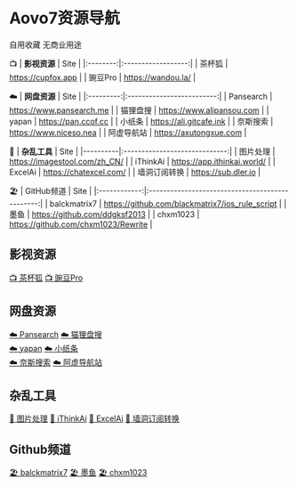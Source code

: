 # Aovo7资源导航
自用收藏 无商业用途

📺
| **影视资源** | Site               |
|:--------:|:------------------:|
| 茶杯狐      | https://cupfox.app |
| 豌豆Pro    | https://wandou.la/ |

☁️
| **网盘资源**  | Site                      |
|:---------:|:-------------------------:|
| Pansearch | https://www.pansearch.me  |
| 猫狸盘搜      | https://www.alipansou.com |
| yapan     | https://pan.ccof.cc       |
| 小纸条       | https://ali.gitcafe.ink   |
| 奈斯搜索      | https://www.niceso.nea    |
| 阿虚导航站     | https://axutongxue.com    |

🔧
| **杂乱工具** | Site                          |
|----------|:-----------------------------:|
| 图片处理     | https://imagestool.com/zh_CN/ |
| iThinkAi | https://app.ithinkai.world/   |
| ExcelAi  | https://chatexcel.com/        |
| 墙洞订阅转换   | https://sub.dler.io           |

🏖️
| GitHub频道     | Site                                            |
|:------------:|:-----------------------------------------------:|
| balckmatrix7 | https://github.com/blackmatrix7/ios_rule_script |
| 墨鱼           | https://github.com/ddgksf2013                   |
| chxm1023     | https://github.com/chxm1023/Rewrite             |

## **影视资源**
[📺 茶杯狐](https://cupfox.app)    [📺 豌豆Pro](https://wandou.la/)  
## **网盘资源**
[☁️ Pansearch](https://www.pansearch.me)    [☁️ 猫狸盘搜](https://www.alipansou.com)  
[☁️ yapan](https://pan.ccof.cc)    [☁️ 小纸条](https://ali.gitcafe.ink)  
[☁️ 奈斯搜索](https://www.niceso.nea)    [☁️ 阿虚导航站](https://axutongxue.com)  
## **杂乱工具**
[🔧 图片处理](https://imagestool.com/zh_CN/)    [🔧 iThinkAi](https://app.ithinkai.world/)
[🔧 ExcelAi](https://chatexcel.com/)    [🔧 墙洞订阅转换](https://sub.dler.io)  
## **Github频道**
[🏖️ balckmatrix7](https://github.com/blackmatrix7/ios_rule_script)    [🏖️ 墨鱼](https://github.com/ddgksf2013)
[🏖️ chxm1023](https://github.com/chxm1023/Rewrite)











